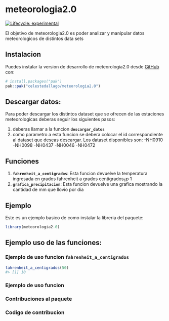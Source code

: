 
<!-- README.md is generated from README.Rmd. Please edit that file -->

# meteorologia2.0

<!-- badges: start -->

[![Lifecycle:
experimental](https://img.shields.io/badge/lifecycle-experimental-orange.svg)](https://lifecycle.r-lib.org/articles/stages.html#experimental)
<!-- badges: end -->

El objetivo de meteorologia2.0 es poder analizar y manipular datos
meteorologicos de distintos data sets

## Instalacion

Puedes instalar la version de desarrollo de meteorologia2.0 desde
[GitHub](https://github.com/) con:

``` r
# install.packages("pak")
pak::pak("celestedallago/meteorologia2.0")
```

## Descargar datos:

Para poder descargar los distintos dataset que se ofrecen de las
estaciones meteorologicas deberas seguir los siguientes pasos:

1)  deberas llamar a la funcion **`descargar_datos`**
2)  como parametro a esta funcion se debera colocar el id
    correspondiente al dataset que deseas descargar. Los dataset
    disponibles son: -NH0910 -NH0098 -NH0437 -NH0046 -NH0472

## Funciones

1)  **`fahrenheit_a_centigrados`**: Esta funcion devuelve la temperatura
    ingresada en grados fahrenheit a grados centigrados¿p 1
2)  **`grafica_precipitacion`**: Esta funcion devuelve una grafica
    mostrando la cantidad de mm que llovio por dia

## Ejemplo

Este es un ejemplo basico de como instalar la libreria del paquete:

``` r
library(meteorologia2.0)
```

## Ejemplo uso de las funciones:

### Ejemplo de uso funcion `fahrenheit_a_centigrados`

``` r
fahrenheit_a_centigrados(50)
#> [1] 10
```

### Ejemplo de uso funcion

### Contribuciones al paquete

### Codigo de contribucion
